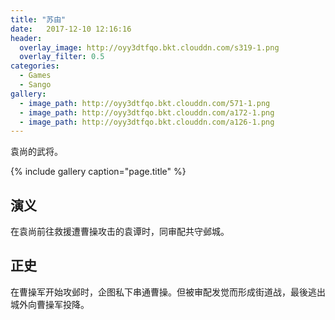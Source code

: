 ```yaml
---
title: "苏由"
date:   2017-12-10 12:16:16
header:
  overlay_image: http://oyy3dtfqo.bkt.clouddn.com/s319-1.png
  overlay_filter: 0.5
categories:
  - Games
  - Sango
gallery:
  - image_path: http://oyy3dtfqo.bkt.clouddn.com/571-1.png
  - image_path: http://oyy3dtfqo.bkt.clouddn.com/a172-1.png
  - image_path: http://oyy3dtfqo.bkt.clouddn.com/a126-1.png
---
```


袁尚的武将。

{% include gallery caption="page.title" %}

## 演义

在袁尚前往救援遭曹操攻击的袁谭时，同审配共守邺城。

## 正史

在曹操军开始攻邺时，企图私下串通曹操。但被审配发觉而形成街道战，最後逃出城外向曹操军投降。